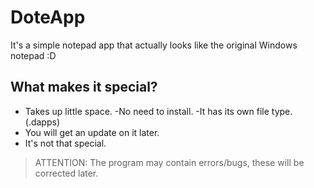 # DoteApp
It's a simple notepad app that actually looks like the original Windows notepad :D
## What makes it special?
- Takes up little space.
-No need to install.
-It has its own file type. (.dapps)
- You will get an update on it later.
- It's not that special.
> ATTENTION: The program may contain errors/bugs, these will be corrected later.
